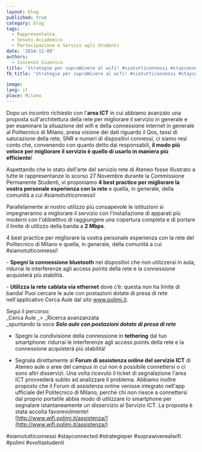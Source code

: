 ```yaml
---
layout: blog
published: true
category: blog
tags:
  - Rappresentanza
  - Senato Accademico
  - Partecipazione e Servizi agli Studenti
date: '2014-11-09'
authors:
  - Vincenzo Giannico
title: 'Strategie per sopraWivere al wifi! #siatutticonnessi #stayconnected'
fb_title: 'Strategie per sopraWivere al wifi! #siatutticonnessi #stayconnected'

image: 
lang: it
place: Milano
---
```


Dopo un incontro richiesto con l'**area ICT** in cui abbiamo avanzato una proposta sull'architettura della rete per migliorare il servizio in generale e per esaminare la situazione del wifi e della connessione internet in generale al Politecnico di Milano, presa visione dei dati riguardo il Qos, tassi di saturazione della rete, SNR e numeri di dispositivi connessi, ci siamo resi conto che, convenendo con quanto detto dai responsabili, **il modo più veloce per migliorare il servizio è quello di usarlo in maniera più efficiente**! 

Aspettando che lo stato dell'arte del servizio rete di Ateneo fosse illustrato a tutte le rappresentanze lo scorso 27 Novembre durante la Commissione Permanente Studenti, vi proponiamo **4 best practice per migliorare la vostra personale esperienza con la rete** e quella, in generale, della comunità a cui #siamotutticonnessi! 

Parallelamente ai nostro utilizzo più consapevole le istituzioni si impegneranno a migliorare il servizio con l'installazione di apparati più moderni con l'obbiettivo di raggiungere una copertura completa e di portare il limite di utilizzo della banda a **2 Mbps**.

4 best practice per migliorare la vostra personale esperienza con la rete del Politecnico di Milano e quella, in generale, della comunità a cui #siamotutticonnessi!

- **Spegni la connessione bluetooth** nei dispositivi che non utilizzerai in aula, ridurrai le interferenze agli access points della rete e la connessione acquisterà più stabilità.

- **Utilizza la rete cablata via ethernet** dove c’è: questa non ha limite di banda! Puoi cercare le aule con postazioni dotate di presa di rete nell'applicativo Cerca Aule dal sito www.polimi.it.

Segui il percorso:  
_Cerca Aule _> _Ricerca avanzanzata  
_spuntando la voce _**Solo aule con postazioni dotate di presa di rete**_

- Spegni la condivisione della connessione in **tethering** dal tuo smartphone: ridurrai le interferenze agli access points della rete e la connessione acquisterà più stabilità!

- Segnala direttamente al **Forum di assistenza online del servizio ICT** di Ateneo aule o aree del campus in cui non è possibile connettersi o ci sono altri disservizi. Una volta ricevuto il ticket di segnalazione l'area ICT provvederà subito ad analizzare il problema. Abbiamo inoltre proposto che il Forum di assistenza online venisse integrato nell'app ufficiale del Politecnico di Milano﻿, perché chi non riesce a connettersi dal proprio portatile abbia modo di utilizzare lo smartphone per segnalare istantaneamente un disservizio al Servizio ICT. La proposta è stata accolta favorevolmente!  
[http://www.wifi.polimi.it/assistenza/](http://www.wifi.polimi.it/assistenza/)

#siamotutticonnessi #stayconnected #strategieper #soprawiverealwifi #polimi #svoltastudenti
